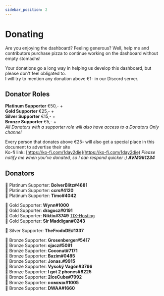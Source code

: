 ```yaml
---
sidebar_position: 2
---
```


# Donating
Are you enjoying the dashboard? Feeling generous? Well, help me and contributors purchase pizza to continue working on the dashboard without empty stomachs!

Your donations go a long way in helping us develop this dashboard, but please don't feel obligated to.<br/>
I will try to mention any donation above €1- in our Discord server.

## Donator Roles
**Platinum Supporter** €50,- + <br/>
**Gold Supporter** €25,- + <br/>
**Silver Supporter** €15,- + <br/>
**Bronze Supporter** €5,- + <br/>
_All Donators with a supporter role will also have access to a Donators Only channel_

Every person that donates above €25- will also get a special place in this document to advertise their site <br/>
Ko-fi link: [https://ko-fi.com/1day2die](https://ko-fi.com/1day2die)
_Please notify me when you've donated, so I can respond quicker :) **AVMG#1234**_

## Donators


🤍 Platinum Supporter: **BolverBlitz#4881**<br/>
🤍 Platinum Supporter: **ccrs#4120**<br/>
🤍 Platinum Supporter: **Timo#4042**<br/>

💛 Gold Supporter: **Wynn#1000**<br/>
💛 Gold Supporter: **dragocz#0191**<br/>
💛 Gold Supporter: **Niktix#3749** [TIX-Hosting](https://tix-hosting.net/)<br/>
💛 Gold Supporter: **Sir Maddigan#0243**<br/>

🤍 Silver  Supporter: **TheFrodoDE#1337**<br/>

🤎 Bronze Supporter: **Grosenberger#5417**<br/>
🤎 Bronze Supporter: **ojacz#5091**<br/>
🤎 Bronze Supporter: **Coconut#7171**<br/>
🤎 Bronze Supporter: **Bazim#0485**<br/>
🤎 Bronze Supporter: **Jonas.#9915**<br/>
🤎 Bronze Supporter: **Vysoký Vagón#3796**<br/>
🤎 Bronze Supporter: **I got 2 phones#8225**<br/>
🤎 Bronze Supporter: **2IceCube#7992**<br/>
🤎 Bronze Supporter: **ᴅᴏᴍɪɴɪᴋ#1005**<br/>
🤎 Bronze Supporter: **DWAA#1660**<br/>
